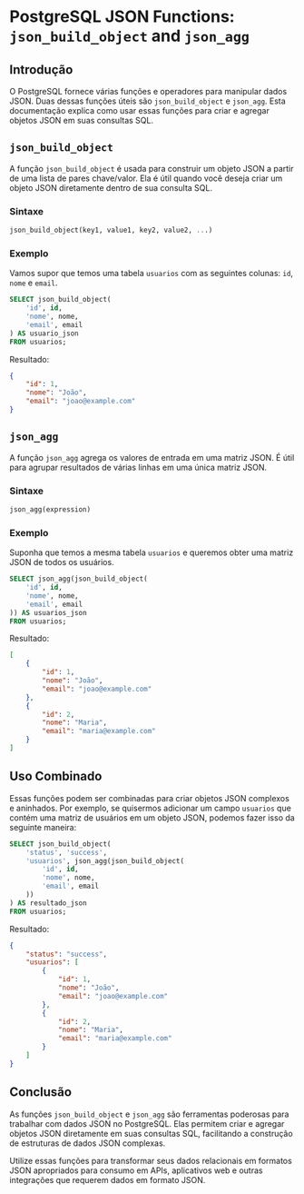 
# PostgreSQL JSON Functions: `json_build_object` and `json_agg`

## Introdução

O PostgreSQL fornece várias funções e operadores para manipular dados JSON. Duas dessas funções úteis são `json_build_object` e `json_agg`. Esta documentação explica como usar essas funções para criar e agregar objetos JSON em suas consultas SQL.

## `json_build_object`

A função `json_build_object` é usada para construir um objeto JSON a partir de uma lista de pares chave/valor. Ela é útil quando você deseja criar um objeto JSON diretamente dentro de sua consulta SQL.

### Sintaxe

```sql
json_build_object(key1, value1, key2, value2, ...)
```

### Exemplo

Vamos supor que temos uma tabela `usuarios` com as seguintes colunas: `id`, `nome` e `email`.

```sql
SELECT json_build_object(
    'id', id,
    'nome', nome,
    'email', email
) AS usuario_json
FROM usuarios;
```

Resultado:

```json
{
    "id": 1,
    "nome": "João",
    "email": "joao@example.com"
}
```

## `json_agg`

A função `json_agg` agrega os valores de entrada em uma matriz JSON. É útil para agrupar resultados de várias linhas em uma única matriz JSON.

### Sintaxe

```sql
json_agg(expression)
```

### Exemplo

Suponha que temos a mesma tabela `usuarios` e queremos obter uma matriz JSON de todos os usuários.

```sql
SELECT json_agg(json_build_object(
    'id', id,
    'nome', nome,
    'email', email
)) AS usuarios_json
FROM usuarios;
```

Resultado:

```json
[
    {
        "id": 1,
        "nome": "João",
        "email": "joao@example.com"
    },
    {
        "id": 2,
        "nome": "Maria",
        "email": "maria@example.com"
    }
]
```

## Uso Combinado

Essas funções podem ser combinadas para criar objetos JSON complexos e aninhados. Por exemplo, se quisermos adicionar um campo `usuarios` que contém uma matriz de usuários em um objeto JSON, podemos fazer isso da seguinte maneira:

```sql
SELECT json_build_object(
    'status', 'success',
    'usuarios', json_agg(json_build_object(
        'id', id,
        'nome', nome,
        'email', email
    ))
) AS resultado_json
FROM usuarios;
```

Resultado:

```json
{
    "status": "success",
    "usuarios": [
        {
            "id": 1,
            "nome": "João",
            "email": "joao@example.com"
        },
        {
            "id": 2,
            "nome": "Maria",
            "email": "maria@example.com"
        }
    ]
}
```

## Conclusão

As funções `json_build_object` e `json_agg` são ferramentas poderosas para trabalhar com dados JSON no PostgreSQL. Elas permitem criar e agregar objetos JSON diretamente em suas consultas SQL, facilitando a construção de estruturas de dados JSON complexas.

Utilize essas funções para transformar seus dados relacionais em formatos JSON apropriados para consumo em APIs, aplicativos web e outras integrações que requerem dados em formato JSON.
